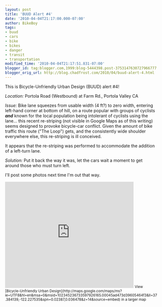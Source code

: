 ```yaml
---
layout: post
title: 'BUUD Alert #4'
date: '2010-04-04T21:17:00.000-07:00'
author: BikeBoy
tags:
- buud
- cars
- bike
- bikes
- danger
- transit
- transportation
modified_time: '2010-04-04T21:17:51.831-07:00'
blogger_id: tag:blogger.com,1999:blog-5444398.post-3753147630727966777
blogger_orig_url: http://blog.chadfrost.com/2010/04/buud-alert-4.html
---
```


This is Bicycle-Unfriendly Urban Design (BUUD) alert #4! 

*Location:* Portola Road (Westbound) at Farm Rd., Portola Valley CA 

*Issue:* Bike lane squeezes from usable width (4 ft?) to zero width, 
entering left-hand corner at bottom of hill, on a route popular with groups of 
cyclists ***and*** known for the local population being intolerant of cyclists 
using the lane... this recent re-striping (not visible in Google Maps as of 
this writing) seems designed to provoke bicycle-car conflict. Given the amount 
of bike traffic this route ("The Loop") gets, and the consistently wide 
shoulder everywhere else, this re-striping is ill conceived. 

It appears that the re-striping was performed to accommodate the addition of a 
left-turn lane. 

*Solution:* Put it back the way it was, let the cars wait a moment to get 
around those who must turn left. 

I'll post some photos next time I'm out that way. 

<iframe width="425" height="350" frameborder="0" scrolling="no" 
marginheight="0" marginwidth="0" 
src="http://maps.google.com/maps/ms?ie=UTF8&amp;hl=en&amp;msa=0&amp;msid=102345236733597926165.00045ad473d39605464f3&amp;ll=37.384139,-122.227535&amp;spn=0.02387,0.036478&amp;z=14&amp;output=embed"></iframe> 
<small>View [Bicycle-Unfriendly Urban 
Design](http://maps.google.com/maps/ms?ie=UTF8&amp;hl=en&amp;msa=0&amp;msid=102345236733597926165.00045ad473d39605464f3&amp;ll=37.384139,-122.227535&amp;spn=0.02387,0.036478&amp;z=14&amp;source=embed) 
in a larger map</small> 

